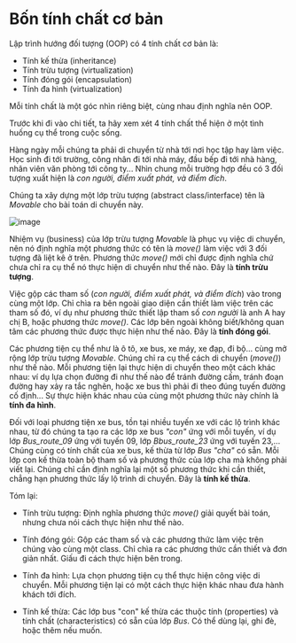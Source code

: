 # Bốn tính chất cơ bản

Lập trình hướng đối tượng (OOP) có 4 tính chất cơ bản là:

+ Tính kế thừa (inheritance)
+ Tính trừu tượng (virtualization)
+ Tính đóng gói (encapsulation)
+ Tính đa hình (virtualization)

Mỗi tính chất là một góc nhìn riêng biệt, cùng nhau định nghĩa nên OOP.

Trước khi đi vào chi tiết, ta hãy xem xét 4 tính chất thể hiện ở một tình huống cụ thể trong cuộc sống.

Hàng ngày mỗi chúng ta phải di chuyển từ nhà tới nơi học tập hay làm việc. Học sinh đi tới trường, công nhân đi tới nhà máy, đầu bếp đi tới nhà hàng, nhân viên văn phòng tới công ty... Nhìn chung mỗi trường hợp đều có 3 đối tượng xuất hiện là *con người, điểm xuất phát, và điểm đích*.

Chúng ta xây dựng một lớp trừu tượng (abstract class/interface) tên là *Movable* cho bài toán di chuyển này.

![image](https://user-images.githubusercontent.com/27339791/95675373-01c27380-0be1-11eb-86cf-84654b92b93a.png)

Nhiệm vụ (business) của lớp trừu tượng *Movable* là phục vụ việc di chuyển, nên nó định nghĩa một phương thức có tên là *move()* làm việc với 3 đối tượng đã liệt kê ở trên. Phương thức *move()* mới chỉ được định nghĩa chứ chưa chỉ ra cụ thể nó thực hiện di chuyển như thế nào. Đây là **tính trừu tượng**.

Việc gộp các tham số (*con người, điểm xuất phát, và điểm đích*) vào trong cùng một lớp. Chỉ chìa ra bên ngoài giao diện cần thiết  làm việc trên các tham số đó, ví dụ như phương thức thiết lập tham số *con người* là anh A hay chị B, hoặc phương thức *move()*. Các lớp bên ngoài không biết/không quan tâm các phương thức được thực hiện như thế nào. Đây là **tính đóng gói**.

Các phương tiện cụ thể như là ô tô, xe bus, xe máy, xe đạp, đi bộ... cùng mở rộng lớp trừu tượng *Movable*. Chúng chỉ ra cụ thể cách di chuyển (*move()*) như thế nào. Mỗi phương tiện lại thực hiện di chuyển theo một cách khác nhau: ví dụ lựa chọn đường đi như thế nào để tránh đường cấm, tránh đoạn đường hay xảy ra tắc nghẽn, hoặc xe bus thì phải đi theo đúng tuyến đường cố định... Sự thực hiện khác nhau của cùng một phương thức này chính là **tính đa hình**.

Đối với loại phương tiện xe bus, tồn tại nhiều tuyến xe với các lộ trình khác nhau, từ đó chúng ta tạo ra các lớp xe bus *"con"* ứng với mỗi tuyến, ví dụ lớp *Bus_route_09* ứng với tuyến 09, lớp *Bbus_route_23* ứng với tuyến 23,... Chúng cùng có tính chất của xe bus, kế thừa từ lớp *Bus "cha"* có sẵn. Mỗi lớp con kế thừa toàn bộ tham số và phương thức của lớp cha mà không phải viết lại. Chúng chỉ cần định nghĩa lại một số phương thức khi cần thiết, chẳng hạn phương thức lấy lộ trình di chuyển. Đây là **tính kế thừa**.

Tóm lại:

* Tính trừu tượng: Định nghĩa phương thức *move()* giải quyết bài toán, nhưng chưa nói cách thực hiện như thế nào.

* Tính đóng gói: Gộp các tham số và các phương thức làm việc trên chúng vào cùng một class. Chỉ chìa ra các phương thức cần thiết và đơn giản nhất. Giấu đi cách thực hiện bên trong.

* Tính đa hình: Lựa chọn phương tiện cụ thể thực hiện công việc di chuyển. Mỗi phương tiện lại có một cách thực hiện khác nhau đưa hành khách tới đích.

* Tính kế thừa: Các lớp bus "con" kế thừa các thuộc tính (properties) và tính chất (characteristics) có sẵn của lớp *Bus*. Có thể dùng lại, ghi đè, hoặc thêm nếu muốn.
